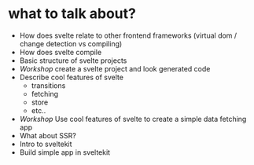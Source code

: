 # what to talk about?

- How does svelte relate to other frontend frameworks (virtual dom / change detection vs compiling)
- How does svelte compile
- Basic structure of svelte projects
- _Workshop_ create a svelte project and look generated code
- Describe cool features of svelte
  - transitions
  - fetching
  - store
  - etc..
- _Workshop_ Use cool features of svelte to create a simple data fetching app
- What about SSR?
- Intro to sveltekit
- Build simple app in sveltekit
